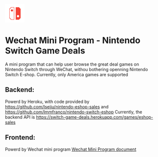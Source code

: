 ![alt text](images/logo.png)
# Wechat Mini Program - Nintendo Switch Game Deals
A mini program that can help user browse the great deal games on Nintendo Switch through WeChat, withou bothering openning Nintendo Switch E-shop.
Currently, only America games are supported

## Backend:
Powerd by Heroku, with code provided by https://github.com/Iseiju/nintendo-eshop-sales and https://github.com/lmmfranco/nintendo-switch-eshop
Currently, the backend API is https://switch-game-deals.herokuapp.com/games/eshop-sales

## Frontend:
Powerd by Wechat mini program
[Wechat Mini Program document](https://developers.weixin.qq.com/miniprogram/dev/wxcloud/basis/getting-started.html)

